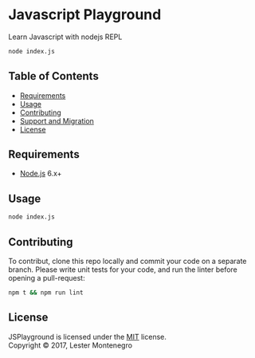 # Javascript Playground

Learn Javascript with nodejs REPL

```sh
node index.js
```

## Table of Contents

  * [Requirements](#requirements)
  * [Usage](#usage)
  * [Contributing](#contributing)
  * [Support and Migration](#support-and-migration)
  * [License](#license)


## Requirements

  * [Node.js][node] 6.x+

## Usage

```sh
node index.js
```

Contributing
------------

To contribut, clone this repo locally and commit your code on a separate branch.
Please write unit tests for your code, and run the linter before opening a pull-request:

```sh
npm t && npm run lint
```

License
-------

JSPlayground is licensed under the [MIT](#) license.  
Copyright &copy; 2017, Lester Montenegro


[node]: https://nodejs.org/
[shield-license]: https://img.shields.io/badge/license-MIT-blue.svg
[shield-node]: https://img.shields.io/badge/node.js%20support-0.10–5-brightgreen.svg
